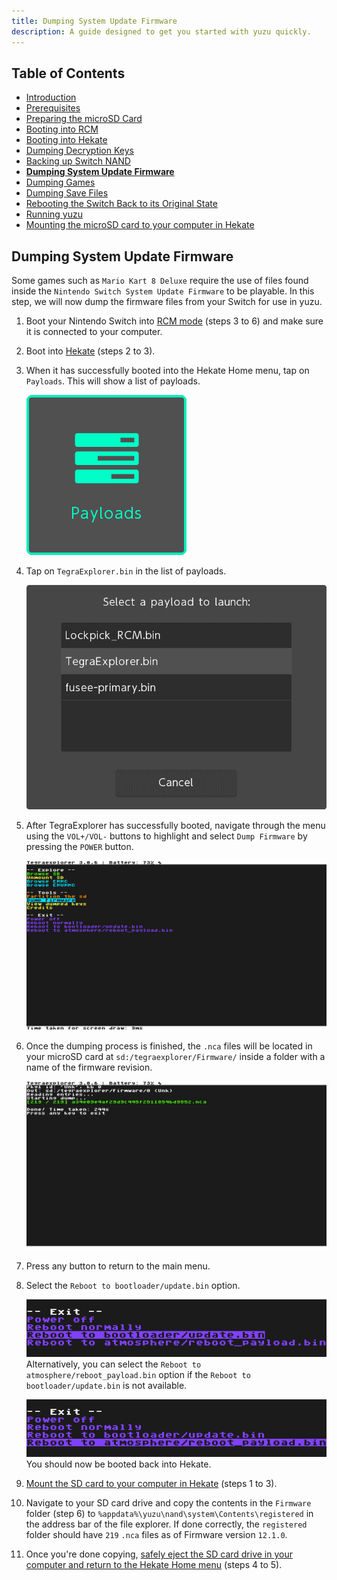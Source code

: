 ```yaml
---
title: Dumping System Update Firmware
description: A guide designed to get you started with yuzu quickly.
---
```


## Table of Contents

* [Introduction](/quickstart/)
* [Prerequisites](/quickstart/prerequisites/)
* [Preparing the microSD Card](/quickstart/prepare-sd-card/)
* [Booting into RCM](/quickstart/boot-to-rcm/)
* [Booting into Hekate](/quickstart/boot-to-hekate/)
* [Dumping Decryption Keys](/quickstart/dump-keys/)
* [Backing up Switch NAND](/quickstart/nand-backup/)
* [**Dumping System Update Firmware**](/quickstart/dump-firmware)
* [Dumping Games](/quickstart/dump-games/)
* [Dumping Save Files](/quickstart/dump-saves/)
* [Rebooting the Switch Back to its Original State](/quickstart/reboot-to-stock/)
* [Running yuzu](/quickstart/running-yuzu/)
* [Mounting the microSD card to your computer in Hekate](/quickstart/hekate-ums/)

## Dumping System Update Firmware

Some games such as `Mario Kart 8 Deluxe` require the use of files found inside the `Nintendo Switch System Update Firmware` to be playable. In this step, we will now dump the firmware files from your Switch for use in yuzu.

1. Boot your Nintendo Switch into [RCM mode](../boot-to-rcm) (steps 3 to 6) and make sure it is connected to your computer.
2. Boot into [Hekate](../boot-to-hekate) (steps 2 to 3).
3. When it has successfully booted into the Hekate Home menu, tap on `Payloads`. This will show a list of payloads.

    ![Payloads option](payloads_option.png)
4. Tap on `TegraExplorer.bin` in the list of payloads.

    ![TegraExplorer selection](tegraexplorer.png)
5. After TegraExplorer has successfully booted, navigate through the menu using the `VOL+/VOL-` buttons to highlight and select `Dump Firmware` by pressing the `POWER` button.

    ![Dump Firmware selection](dump_firmware.png)
6. Once the dumping process is finished, the `.nca` files will be located in your microSD card at `sd:/tegraexplorer/Firmware/` inside a folder with a name of the firmware revision.

    ![Finished dump](finished_dump.png)
7. Press any button to return to the main menu.
8. Select the `Reboot to bootloader/update.bin` option.

    ![`Reboot to bootloader/update.bin` option](update.png)
Alternatively, you can select the `Reboot to atmosphere/reboot_payload.bin` option if the `Reboot to bootloader/update.bin` is not available.

    ![`Reboot to atmosphere/reboot_payload.bin` option](reboot_payload.png)
You should now be booted back into Hekate.
9. [Mount the SD card to your computer in Hekate](../hekate-ums) (steps 1 to 3).
10. Navigate to your SD card drive and copy the contents in the `Firmware` folder (step 6) to `%appdata%\yuzu\nand\system\Contents\registered` in the address bar of the file explorer. If done correctly, the `registered` folder should have `219` `.nca` files as of Firmware version `12.1.0`.
11. Once you're done copying, [safely eject the SD card drive in your computer and return to the Hekate Home menu](../hekate-ums) (steps 4 to 5).
